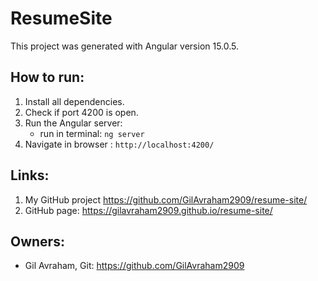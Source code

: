 # ResumeSite

This project was generated with Angular version 15.0.5.

 ## How to run:
1. Install all dependencies.
2. Check if port 4200 is open.
3. Run the Angular server:
    * run in terminal: `ng server`
4. Navigate in browser : `http://localhost:4200/` 

## Links:
1. My GitHub project https://github.com/GilAvraham2909/resume-site/</br>
2. GitHub page: https://gilavraham2909.github.io/resume-site/

## Owners:
* Gil Avraham, Git: https://github.com/GilAvraham2909

